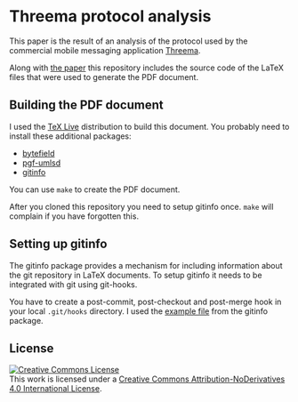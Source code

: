 Threema protocol analysis
=========================

This paper is the result of an analysis of the protocol used by the
commercial mobile messaging application
[Threema](https://threema.ch/en/).

Along with [the paper](https://github.com/JanAhrens/threema-protocol-analysis/raw/master/threema-protocol-analysis.pdf) this repository includes the source code of the LaTeX files that were used to generate the PDF document.

Building the PDF document
-------------------------

I used the [TeX Live](https://www.tug.org/texlive/) distribution to build this document.
You probably need to install these additional packages:

* [bytefield](http://www.ctan.org/pkg/bytefield)
* [pgf-umlsd](http://www.ctan.org/pkg/pgf-umlsd)
* [gitinfo](http://www.ctan.org/pkg/gitinfo)

You can use `make` to create the PDF document.

After you cloned this repository you need to setup gitinfo once. `make` will complain if you have forgotten this.

Setting up gitinfo
------------------

The gitinfo package provides a mechanism for including information about the git repository in LaTeX documents.
To setup gitinfo it needs to be integrated with git using git-hooks.

You have to create a post-commit, post-checkout and post-merge hook in your local `.git/hooks` directory.
I used the [example file](http://mirrors.ctan.org/macros/latex/contrib/gitinfo/post-xxx-sample.txt) from the gitinfo package.

License
-------

<a rel="license" href="http://creativecommons.org/licenses/by-nd/4.0/"><img alt="Creative Commons License" style="border-width:0" src="http://i.creativecommons.org/l/by-nd/4.0/88x31.png" /></a><br />This <span xmlns:dct="http://purl.org/dc/terms/" href="http://purl.org/dc/dcmitype/Text" rel="dct:type">work</span> is licensed under a <a rel="license" href="http://creativecommons.org/licenses/by-nd/4.0/">Creative Commons Attribution-NoDerivatives 4.0 International License</a>.
